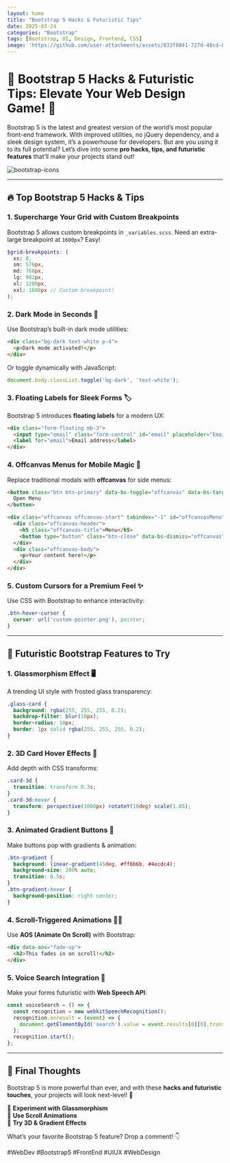 ```yaml
---
layout: home
title: "Bootstrap 5 Hacks & Futuristic Tips"
date: 2025-03-24
categories: "Bootstrap"
tags: [Bootstrap, UI, Design, Frontend, CSS]
image: 'https://github.com/user-attachments/assets/033f8841-727d-48cd-b097-680ae79ec08c'
---
```


# 🚀 **Bootstrap 5 Hacks & Futuristic Tips: Elevate Your Web Design Game!** 🌟  

Bootstrap 5 is the latest and greatest version of the world’s most popular front-end framework. With improved utilities, no jQuery dependency, and a sleek design system, it’s a powerhouse for developers. But are you using it to its full potential? Let’s dive into some **pro hacks, tips, and futuristic features** that’ll make your projects stand out!  

![bootstrap-icons](https://github.com/user-attachments/assets/033f8841-727d-48cd-b097-680ae79ec08c)

---

## 🔥 **Top Bootstrap 5 Hacks & Tips**  

### **1. Supercharge Your Grid with Custom Breakpoints**  
Bootstrap 5 allows custom breakpoints in `_variables.scss`. Need an extra-large breakpoint at `1600px`? Easy!  

```scss
$grid-breakpoints: (
  xs: 0,
  sm: 576px,
  md: 768px,
  lg: 992px,
  xl: 1200px,
  xxl: 1600px // Custom breakpoint!
);
```

### **2. Dark Mode in Seconds** 🌙  
Use Bootstrap’s built-in dark mode utilities:  

```html
<div class="bg-dark text-white p-4">
  <p>Dark mode activated!</p>
</div>
```

Or toggle dynamically with JavaScript:  
```js
document.body.classList.toggle('bg-dark', 'text-white');
```

### **3. Floating Labels for Sleek Forms** 🏷️  
Bootstrap 5 introduces **floating labels** for a modern UX:  

```html
<div class="form-floating mb-3">
  <input type="email" class="form-control" id="email" placeholder="Email">
  <label for="email">Email address</label>
</div>
```

### **4. Offcanvas Menus for Mobile Magic** 📱  
Replace traditional modals with **offcanvas** for side menus:  

```html
<button class="btn btn-primary" data-bs-toggle="offcanvas" data-bs-target="#offcanvasMenu">
  Open Menu
</button>

<div class="offcanvas offcanvas-start" tabindex="-1" id="offcanvasMenu">
  <div class="offcanvas-header">
    <h5 class="offcanvas-title">Menu</h5>
    <button type="button" class="btn-close" data-bs-dismiss="offcanvas"></button>
  </div>
  <div class="offcanvas-body">
    <p>Your content here!</p>
  </div>
</div>
```

### **5. Custom Cursors for a Premium Feel** ✨  
Use CSS with Bootstrap to enhance interactivity:  

```css
.btn-hover-cursor {
  cursor: url('custom-pointer.png'), pointer;
}
```

---

## 🚀 **Futuristic Bootstrap Features to Try**  

### **1. Glassmorphism Effect** 🖥️  
A trending UI style with frosted glass transparency:  

```css
.glass-card {
  background: rgba(255, 255, 255, 0.2);
  backdrop-filter: blur(10px);
  border-radius: 10px;
  border: 1px solid rgba(255, 255, 255, 0.2);
}
```

### **2. 3D Card Hover Effects** 🎨  
Add depth with CSS transforms:  

```css
.card-3d {
  transition: transform 0.3s;
}
.card-3d:hover {
  transform: perspective(1000px) rotateY(10deg) scale(1.05);
}
```

### **3. Animated Gradient Buttons** 🌈  
Make buttons pop with gradients & animation:  

```css
.btn-gradient {
  background: linear-gradient(45deg, #ff6b6b, #4ecdc4);
  background-size: 200% auto;
  transition: 0.5s;
}
.btn-gradient:hover {
  background-position: right center;
}
```

### **4. Scroll-Triggered Animations** 🏄‍♂️  
Use **AOS (Animate On Scroll)** with Bootstrap:  

```html
<div data-aos="fade-up">
  <h2>This fades in on scroll!</h2>
</div>
```

### **5. Voice Search Integration** 🎤  
Make your forms futuristic with **Web Speech API**:  

```js
const voiceSearch = () => {
  const recognition = new webkitSpeechRecognition();
  recognition.onresult = (event) => {
    document.getElementById('search').value = event.results[0][0].transcript;
  };
  recognition.start();
};
```

---

## 🎯 **Final Thoughts**  
Bootstrap 5 is more powerful than ever, and with these **hacks and futuristic touches**, your projects will look next-level! 🚀  

🔹 **Experiment with Glassmorphism**  
🔹 **Use Scroll Animations**  
🔹 **Try 3D & Gradient Effects**  

What’s your favorite Bootstrap 5 feature? Drop a comment! 👇  

#WebDev #Bootstrap5 #FrontEnd #UIUX #WebDesign
